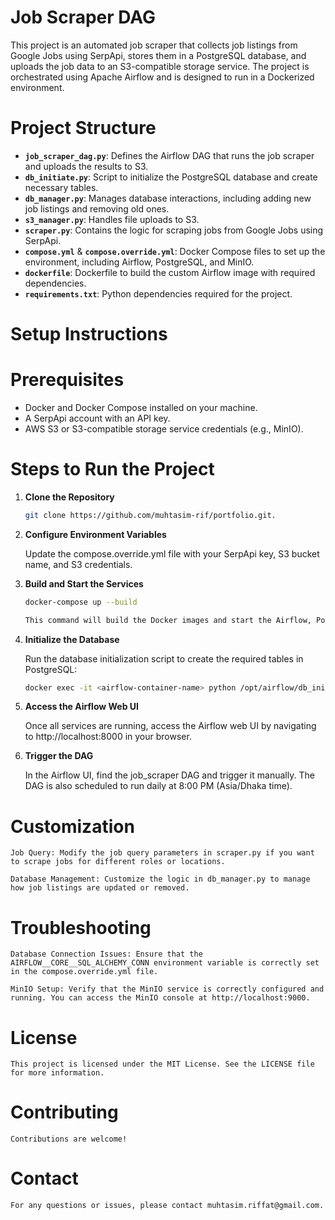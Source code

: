 # Job Scraper DAG

This project is an automated job scraper that collects job listings from Google Jobs using SerpApi, stores them in a PostgreSQL database, and uploads the job data to an S3-compatible storage service. The project is orchestrated using Apache Airflow and is designed to run in a Dockerized environment.

# Project Structure

- **`job_scraper_dag.py`**: Defines the Airflow DAG that runs the job scraper and uploads the results to S3.
- **`db_initiate.py`**: Script to initialize the PostgreSQL database and create necessary tables.
- **`db_manager.py`**: Manages database interactions, including adding new job listings and removing old ones.
- **`s3_manager.py`**: Handles file uploads to S3.
- **`scraper.py`**: Contains the logic for scraping jobs from Google Jobs using SerpApi.
- **`compose.yml`** & **`compose.override.yml`**: Docker Compose files to set up the environment, including Airflow, PostgreSQL, and MinIO.
- **`dockerfile`**: Dockerfile to build the custom Airflow image with required dependencies.
- **`requirements.txt`**: Python dependencies required for the project.

# Setup Instructions

# Prerequisites

- Docker and Docker Compose installed on your machine.
- A SerpApi account with an API key.
- AWS S3 or S3-compatible storage service credentials (e.g., MinIO).

# Steps to Run the Project

1. **Clone the Repository**

   ```bash
   git clone https://github.com/muhtasim-rif/portfolio.git.
   
2. **Configure Environment Variables**

    Update the compose.override.yml file with your SerpApi key, S3 bucket name, and S3 credentials.

3. **Build and Start the Services**

    ```bash
    docker-compose up --build
    
    This command will build the Docker images and start the Airflow, PostgreSQL, and MinIO services.

4. **Initialize the Database**

    Run the database initialization script to create the required tables in PostgreSQL:
    ```bash
    docker exec -it <airflow-container-name> python /opt/airflow/db_initiate.py

5. **Access the Airflow Web UI**

    Once all services are running, access the Airflow web UI by navigating to 
    http://localhost:8000 in your browser.

6.  **Trigger the DAG**

    In the Airflow UI, find the job_scraper DAG and trigger it manually. The DAG is also scheduled to run daily at 8:00 PM (Asia/Dhaka time).


# Customization

    Job Query: Modify the job query parameters in scraper.py if you want to scrape jobs for different roles or locations.

    Database Management: Customize the logic in db_manager.py to manage how job listings are updated or removed.

# Troubleshooting

    Database Connection Issues: Ensure that the AIRFLOW__CORE__SQL_ALCHEMY_CONN environment variable is correctly set in the compose.override.yml file.

    MinIO Setup: Verify that the MinIO service is correctly configured and running. You can access the MinIO console at http://localhost:9000.

# License

    This project is licensed under the MIT License. See the LICENSE file for more information.

# Contributing
    
    Contributions are welcome!

# Contact 

    For any questions or issues, please contact muhtasim.riffat@gmail.com.

